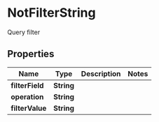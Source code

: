 

# NotFilterString

Query filter

## Properties

| Name | Type | Description | Notes |
|------------ | ------------- | ------------- | -------------|
|**filterField** | **String** |  |  |
|**operation** | **String** |  |  |
|**filterValue** | **String** |  |  |



